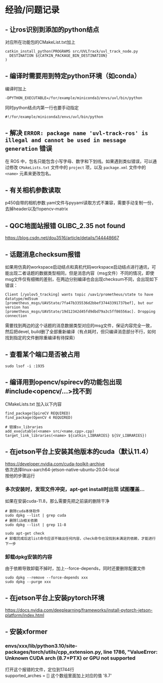 # 经验/问题记录
## - 让ros识别到添加的python结点
对应所在功能包的CMakeList.txt加上
```
catkin_install_python(PROGRAMS src/UVLTrack/uvl_track_node.py
  DESTINATION ${CATKIN_PACKAGE_BIN_DESTINATION}
)
```
## - 编译时需要用到特定python环境（如conda）

编译时加上
```
-DPYTHON_EXECUTABLE=/for/example/miniconda3/envs/uvl/bin/python
```
同时python结点内第一行也要手动指定
```
#!/for/example/miniconda3/envs/uvl/bin/python
```

## - 解决 `ERROR: package name 'uvl-track-ros' is illegal and cannot be used in message generation` 错误

在 ROS 中，包名只能包含小写字母、数字和下划线。如果遇到类似错误，可以通过修改 `CMakeLists.txt` 文件中的 `project` 项，以及 `package.xml` 文件中的 `<name>` 元素来更改包名。

## - 有关相机参数读取
p450自带的相机参数.yaml文件与pyyaml读取方式不兼容，需要手动复制一份，去掉header以及!!opencv-matrix

## - QGC地面站报错 GLIBC_2.35 not found
https://blog.csdn.net/dou3516/article/details/144448667


## - 话题消息checksum报错
如果用仿真的workspace启动结点和真机代码workspace启动结点进行通讯，可能出现二者话题的数据类型相同，但是消息内容（msg文件）不同的情况，即使msg文件仅有细微的差别，在两边分别编译也会出现checksum不同，会出现如下错误：
```
Client [/yolov5_tracking] wants topic /uav1/prometheus/state to have datatype/md5sum [prometheus_msgs/UAVState/7fa47b335536d2bbef37443391737bef], but our version has [prometheus_msgs/UAVState/19d12342d45fd9dbd79a3c5ff86556ac]. Dropping connection
```
需要找到两边的这个话题的消息数据类型对应的msg文件，保证内容完全一致，然后把devel, build删了全部重新编译（有点耗时，但只编译消息部分不行，如何找到指定的文件删除重编译有待探索）

## - 查看某个端口是否被占用
```
sudo lsof -i :1935
```

## - 编译用到opencv/spirecv的功能包出现#include<opencv/...>找不到
CMakeLists.txt 加入以下内容 
```
find_package(SpireCV REQUIRED)
find_package(OpenCV 4 REQUIRED)

# 链接sv_libraries
add_executable(<name> src/<name.cpp>.cpp)
target_link_libraries(<name> ${catkin_LIBRARIES} ${SV_LIBRARIES})
```
## - 在jetson平台上安装其他版本的cuda（默认11.4）
https://developer.nvidia.com/cuda-toolkit-archive  
依次选择linux-aarch64-jetson-native-ubuntu-20.04-local  
按他的步骤运行
### 多次安装时，发现文件冲突，apt-get install时出现 试图覆盖...  
如果在安装cuda-11.8，那么需要先把之前装的删除干净
```  
# 删除cuda本体软件
sudo dpkg --list | grep cuda
# 删除lib相关依赖
sudo dpkg --list | grep 11-8

sudo apt-get check
# 卸载完成后这list命令应该不输出任何内容，check命令也没找到未满足的依赖，才能进行下一步
```

### 卸载dpkg安装的内容
由于依赖导致卸载不掉时，加上--force-depends，同时还要删除配置文件
```
sudo dpkg --remove --force-depends xxx
sudo dpkg --purge xxx
```



## - 在jetson平台上安装pytorch环境
https://docs.nvidia.com/deeplearning/frameworks/install-pytorch-jetson-platform/index.html

## - 安装xformer
### envs/xxx/lib/python3.10/site-packages/torch/utils/cpp_extension.py, line 1786, "ValueError: Unknown CUDA arch (8.7+PTX) or GPU not supported
打开这个报错的文件，定位到1744行  
supported_arches = [] 这个数组里面加上对应的值 '8.7'

